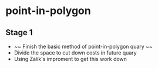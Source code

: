 # point-in-polygon

## Stage 1

- ~~ Finish the basic method of point-in-polygon quary ~~
- Divide the space to cut down costs in future quary
- Using Zalik's improment to get this work down
